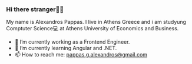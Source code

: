 ### Hi there stranger🙋‍♂️
My name is Alexandros Pappas. I live in Athens Greece and i am studyung Comptuter Science💻 at Athens University of Economics and Business.

- 🔭 I’m currently working as a Frontend Engineer.
- 🌱 I’m currently learning Angular and .NET.
- 📫 How to reach me: pappas.g.alexandros@gmail.com
<!--
**AlexandrosPappas/AlexandrosPappas** is a ✨ _special_ ✨ repository because its `README.md` (this file) appears on your GitHub profile.

Here are some ideas to get you started:

- 🔭 I’m currently working on ...
- 🌱 I’m currently learning ...
- 👯 I’m looking to collaborate on ...
- 🤔 I’m looking for help with ...
- 💬 Ask me about ...
- 📫 How to reach me: ...
- 😄 Pronouns: ...
- ⚡ Fun fact: ...
-->
